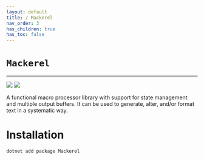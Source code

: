 ```yaml
---
layout: default
title: / Mackerel
nav_order: 3
has_children: true
has_toc: false
---
```


# `Mackerel`

---

![](https://img.shields.io/badge/passing-true-green)
![](https://img.shields.io/badge/coverage-96.5%25-green)

A functional macro processor library with support for state management and multiple output buffers. It can be used to generate, alter, and/or format text in a systematic way.

# Installation

```
dotnet add package Mackerel
```